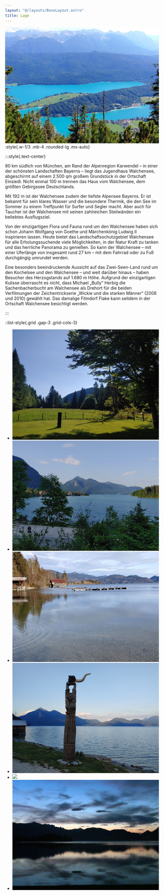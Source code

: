 ```yaml
---
layout: "@/layouts/BaseLayout.astro"
title: Lage
---
```


![](src/images/lage-top-image.jpg):style{.w-1/3 .mb-4 .rounded-lg .mx-auto}

:::style{.text-center}

80 km südlich von München, am Rand der Alpenregion Karwendel – in einer der schönsten Land­schaften Bayerns – liegt das Jugendhaus Walchensee, abgeschirmt auf einem 2.500 qm großem Grund­stück in der Ortschaft Einsiedl. Nicht einmal 100 m trennen das Haus vom Walchen­see, dem größten Gebirgssee Deutschlands.

Mit 192 m ist der Walchensee zudem der tiefste Alpensee Bayerns. Er ist bekannt für sein klares Wasser und die besondere Thermik, die den See im Sommer zu einem Treffpunkt für Surfer und Segler macht. Aber auch für Taucher ist der Walchensee mit seinen zahlreichen Steilwänden ein beliebtes Ausflugsziel.

Von der einzigartigen Flora und Fauna rund um den Walchensee haben sich schon Johann Wolfgang von Goethe und Märchenkönig Ludwig II inspirieren lassen. Heute bietet das Landschaftsschutzgebiet Walchensee für alle Erholungssuchende viele Möglichkeiten, in der Natur Kraft zu tanken und das herrliche Panorama zu genießen. So kann der Walchensee – mit einer Uferlänge von insgesamt rund 27 km – mit dem Fahrrad oder zu Fuß durchgängig umrundet werden.

Eine besonders beeindruckende Aussicht auf das Zwei-Seen-Land rund um den Kochelsee und den Walchensee – und weit darüber hinaus – haben Besucher des Herzogstands auf 1.680 m Höhe. Aufgrund der einzigartigen Kulisse überrascht es nicht, dass Michael „Bully“ Herbig die Sachenbacherbucht am Walchensee als Drehort für die beiden Verfilmungen der Zeichentrickserie „Wickie und die starken Männer“ (2008 und 2010) gewählt hat. Das damalige Filmdorf Flake kann seitdem in der Ortschaft Walchensee besichtigt werden.

:::

::list-style{.grid .gap-3 .grid-cols-3}

- ![](src/images/lage-1.jpg)
- ![](src/images/lage-2.jpg)
- ![](src/images/lage-3.jpg)
- ![](src/images/lage-4.jpg)
- ![](src/images/lage-5.jpg)
- ![](src/images/lage-6.jpg)
